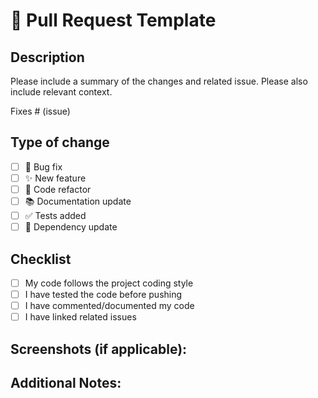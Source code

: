 # 🚀 Pull Request Template

## Description

Please include a summary of the changes and related issue. Please also include relevant context.

Fixes # (issue)

## Type of change

- [ ] 🐛 Bug fix
- [ ] ✨ New feature
- [ ] 🔧 Code refactor
- [ ] 📚 Documentation update
- [ ] ✅ Tests added
- [ ] 🔄 Dependency update

## Checklist

- [ ] My code follows the project coding style
- [ ] I have tested the code before pushing
- [ ] I have commented/documented my code
- [ ] I have linked related issues

## Screenshots (if applicable):

## Additional Notes:

